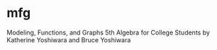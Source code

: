 # mfg
Modeling, Functions, and Graphs 5th 
Algebra for College Students
by
Katherine Yoshiwara
and
Bruce Yoshiwara
